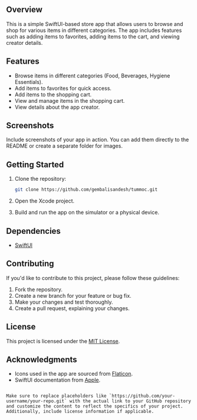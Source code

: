 ## Overview

This is a simple SwiftUI-based store app that allows users to browse and shop for various items in different categories. The app includes features such as adding items to favorites, adding items to the cart, and viewing creator details.

## Features

- Browse items in different categories (Food, Beverages, Hygiene Essentials).
- Add items to favorites for quick access.
- Add items to the shopping cart.
- View and manage items in the shopping cart.
- View details about the app creator.

## Screenshots

Include screenshots of your app in action. You can add them directly to the README or create a separate folder for images.

## Getting Started

1. Clone the repository:

   ```bash
   git clone https://github.com/gembalisandesh/tummoc.git
   ```

2. Open the Xcode project.

3. Build and run the app on the simulator or a physical device.

## Dependencies

- [SwiftUI](https://developer.apple.com/xcode/swiftui/)

## Contributing

If you'd like to contribute to this project, please follow these guidelines:

1. Fork the repository.
2. Create a new branch for your feature or bug fix.
3. Make your changes and test thoroughly.
4. Create a pull request, explaining your changes.

## License

This project is licensed under the [MIT License](LICENSE.md).

## Acknowledgments

- Icons used in the app are sourced from [Flaticon](https://www.flaticon.com/).
- SwiftUI documentation from [Apple](https://developer.apple.com/xcode/swiftui/).

```

Make sure to replace placeholders like `https://github.com/your-username/your-repo.git` with the actual link to your GitHub repository and customize the content to reflect the specifics of your project. Additionally, include license information if applicable.
